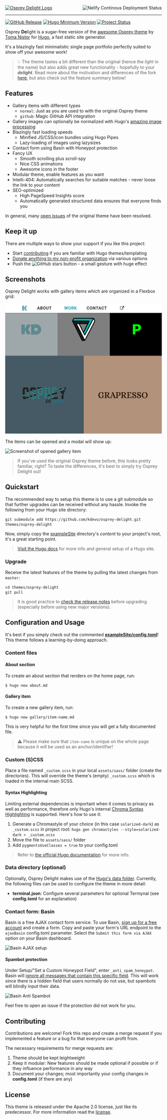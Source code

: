 <a href="https://git.io/osprey-delight" target="_blank">
    <img alt="Osprey Delight Logo" src="https://raw.githubusercontent.com/kdevo/osprey-delight/master/images/osprey-delight-logo.png" width="250">
</a>

<a href="https://kdevo.netlify.app/" target="_blank">
    <img align="right" alt="Nelify Continous Deployment Status" src="https://api.netlify.com/api/v1/badges/aff9a674-45e1-4437-89f7-2aabb281780f/deploy-status">
</a>

---
[![GitHub Release](https://img.shields.io/github/v/release/kdevo/osprey-delight?style=flat-square&color=%230097a7&logo=github)](https://github.com/kdevo/osprey-delight/releases/latest)
[![Hugo Minimum Version](https://img.shields.io/badge/hugo-%3E=v0.65-%230097a7?logo=hugo&style=flat-square)](https://github.com/gohugoio/hugo/releases)
[![Project Status](https://img.shields.io/website?label=kdevo&style=flat-square&up_color=%230097a7&url=https%3A%2F%2Fkdevo.github.io)](#keep-it-up)

Osprey **De**light is a sugar-free version of the [awesome Osprey theme](https://github.com/tomanistor/osprey) by [Toma Nistor](https://tomanistor.com/) for [Hugo](https://gohugo.io/), a fast static site generator.

It's a blazingly fast minimalistic single page portfolio perfectly suited to show off your awesome work! 

> 💡 The theme tastes a bit different than the original (hence the *light* in the name) but also adds great new functionality - hopefully to your ***delight***. Read more about the motivation and differences of the fork [here](./MOTIVATION.md), but also check out the feature summary below!

## Features

- Gallery items with different types 
    - `normal`: Just as you are used to with the original Osprey theme
    - `github`: Magic GitHub API integration
- Gallery images can optionally be normalized with Hugo's [amazing image processing](https://gohugo.io/content-management/image-processing/)
- Blazingly fast loading speeds
    - Minified JS/CSS/icon bundles using Hugo Pipes
    - Lazy-loading of images using lazysizes
- Contact form using Basin with Honeypot protection
- Fancy UX
    - Smooth scrolling plus scroll-spy
    - Nice CSS animations
    - Awesome icons in the footer
- Modular theme, enable features as you want
- Intelli-404: Automatically searches for suitable matches - never loose the link to your content
- SEO-optimized
  - High PageSpeed Insights score
  - Automatically generated structured data ensures that everyone finds you

In general, many [open issues](https://github.com/tomanistor/osprey/issues) of the original theme have been resolved.


## Keep it up 

There are multiple ways to show your support if you like this project:
- Start [contributing](#Contributing) if you are familiar with Hugo themes/templating
- [Donate anything to my non-profit organization](https://pyotek.dev/donate) via various options
- Push the ![GitHub stars](https://img.shields.io/github/stars/kdevo/osprey-delight?style=social) button - a small gesture with huge effect

## Screenshots

Osprey Delight works with gallery items which are organized in a Flexbox grid:

![Screenshot of gallery items](images/screenshot-work.png)


The items can be opened and a modal will show up:

![Screenshot of opened gallery item](https://raw.githubusercontent.com/kdevo/osprey-delight/master/images/screenshot-modal.png)


> If you've used the original Osprey theme before, this looks pretty familiar, right? 
> To taste the differences, it's best to simply try Osprey Delight out!

## Quickstart


The recommended way to setup this theme is to use a git submodule so that further upgrades can be received without any hassle.
Invoke the following from your Hugo site directory:

```shell
git submodule add https://github.com/kdevo/osprey-delight.git themes/osprey-delight
```

Now, simply copy the [exampleSite](/exampleSite) directory's *content* to your project's root, it's a great starting point.

> [Visit the Hugo docs](https://gohugo.io/getting-started/quick-start/#step-3-add-a-theme) for more info and general setup of a Hugo site.

### Upgrade

Receive the latest features of the theme by pulling the latest changes from `master`:

```
cd themes/osprey-delight
git pull
```

> It is good practice to [check the release notes](https://github.com/kdevo/osprey-delight/releases) before upgrading (especially before using new major versions).


## Configuration and Usage

It's best if you simply check out the commented **[exampleSite/config.toml](/exampleSite/config.toml)**!
This theme follows a learning-by-doing approach.

### Content files

#### About section

To create an about section that renders on the home page, run:

```console
$ hugo new about.md
```

#### Gallery item

To create a new gallery item, run:

```console
$ hugo new gallery/item-name.md
```

This is very helpful for the first time since you will get a fully documented file.

> ⚠️ Please make sure that `item-name` is unique on the whole page because it will be used as an anchor/identifier!


### Custom (S)CSS

Place a file named `_custom.scss` in your local `assets/sass/` folder (create the directories). This will override the theme's (empty) `_custom.scss` which is loaded in the internal main SCSS.

#### Syntax Highlighting

Limiting external dependencies is important when it comes to privacy as well as performance, therefore only Hugo's internal [Chroma Syntax Highlighting](https://gohugo.io/content-management/syntax-highlighting/) is supported. Here's how to use it:

1. Generate a Chromastyle of your choice (in this case `solarized-dark`) as `_custom.scss` in project root: `hugo gen chromastyles --style=solarized-dark > _custom.scss`
2. Move the file to `assets/sass/` folder
3. Add `pygmentsUseClasses = true` to your config.toml

> Refer to [the official Hugo documentation](https://gohugo.io/content-management/syntax-highlighting/) for more info. 

### Data directory (optional)

Optionally, Osprey Delight makes use of the [Hugo's data folder](https://gohugo.io/templates/data-templates/#the-data-folder).
Currently, the following files can be used to configure the theme in more detail:

- **terminal.json**: Configure several parameters for optional Termynal (see **config.toml** for an explanation)

### Contact form: Basin

Basin is a free AJAX contact form service. To use Basin, [sign up for a free account](https://usebasin.com/users/sign_up) and create a form. Copy and paste your form's URL endpoint to the `ajaxBasin` config.toml parameter. Select the `Submit this form via AJAX` option on your Basin dashboard.

![Basin AJAX setup](https://raw.githubusercontent.com/kdevo/osprey-delight/master/images/basin-ajax-setup.png)

#### Spambot protection

Under Setup/"Set a Custom Honeypot Field", enter `_anti_spam_honeypot`.
Basin will [ignore all messages that contain this specific field](https://usebasin.com/docs/features/spam-filtering). This will work since there is a hidden field that users normally do not use, but spambots will blindly input their data.

![Basin Anti Spambot](https://raw.githubusercontent.com/kdevo/osprey-delight/master/images/basin-custom-honeypot.png)

Feel free to open an issue if the protection did not work for you.


## Contributing 

Contributions are welcome! Fork this repo and create a merge request if you implemented a feature or a bug fix that everyone can profit from. 

The necessary requirements for merge requests are:
1. Theme should be kept leightweight
2. Keep it modular: New features should be made optional if possible or if they influence performance in any way
3. Document your changes; most importantly your config changes in **config.toml** (if there are any)

## License

This theme is released under the Apache 2.0 license, just like its predecessor. For more information read the [license](https://github.com/kdevo/osprey-delight/blob/master/LICENSE.md).
